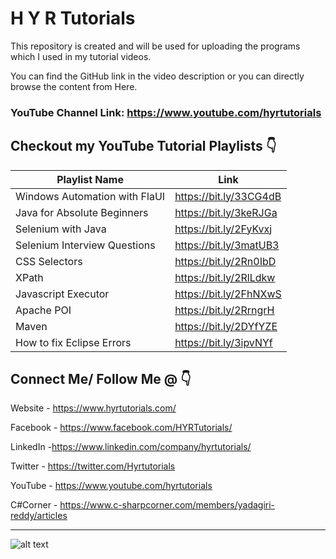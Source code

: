 # H Y R Tutorials

This repository is created and will be used for uploading the programs which I used in my tutorial videos.

You can find the GitHub link in the video description or you can directly browse the content from Here.

### YouTube Channel Link: https://www.youtube.com/hyrtutorials


## Checkout my YouTube Tutorial Playlists 👇

| Playlist Name  | Link   |
| ------------- |-------------|
| Windows Automation with FlaUI |https://bit.ly/33CG4dB |
| Java for Absolute Beginners | https://bit.ly/3keRJGa |
| Selenium with Java     | https://bit.ly/2FyKvxj |
| Selenium Interview Questions | https://bit.ly/3matUB3 |
| CSS Selectors | https://bit.ly/2Rn0IbD |
| XPath | https://bit.ly/2RlLdkw |
| Javascript Executor | https://bit.ly/2FhNXwS |
| Apache POI | https://bit.ly/2RrngrH |
| Maven | https://bit.ly/2DYfYZE |
| How to fix Eclipse Errors |https://bit.ly/3ipvNYf |

## Connect Me/ Follow Me @ 👇

Website - https://www.hyrtutorials.com/

Facebook - https://www.facebook.com/HYRTutorials/

LinkedIn -https://www.linkedin.com/company/hyrtutorials/

Twitter - https://twitter.com/Hyrtutorials

YouTube - https://www.youtube.com/hyrtutorials

C#Corner - https://www.c-sharpcorner.com/members/yadagiri-reddy/articles

***

![alt text][logo]

[logo]: https://1.bp.blogspot.com/-2ay0S4DnE2Y/X10bo891-HI/AAAAAAAABF0/Th_6-D2c8fQTI5KheShLcrWF68LREL-MQCLcBGAsYHQ/w400-h110/output-onlinepngtools%2B%25281%2529.png "H Y R Tutorials"
